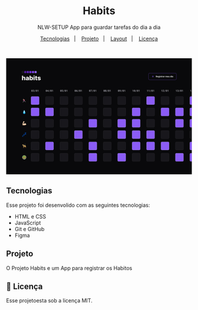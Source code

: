 <h1 align="center"> Habits </h1>

<p align="center">
NLW-SETUP App para guardar tarefas do dia a dia <br />
</p>

<p align="center">
    <a href="#-tecnologias">Tecnologias</a>&nbsp;&nbsp;&nbsp;|&nbsp;&nbsp;&nbsp;
    <a href="#-projeto">Projeto</a>&nbsp;&nbsp;&nbsp;|&nbsp;&nbsp;&nbsp;
    <a href="#-layout">Layout</a>&nbsp;&nbsp;&nbsp;|&nbsp;&nbsp;&nbsp;
    <a href="#memo-licença">Licença</a>
</p>

<p align="center">
    <im alt="Licença" src="https://img.shields.io/static/vl?label-license&message=MIT&color=49AA26&labelColor=000000">
</p>

<br>

<p align="center">
    <img alt="Projeto NLW-Setup" src=".github/preview.jpg"
    widht="100%">
</p>


## Tecnologias

Esse projeto foi desenvolido com as seguintes tecnologias:

- HTML e CSS
- JavaScript
- Git e GitHub
- Figma

## Projeto

O Projeto Habits e um App para registrar os Habitos

## :memo: Licença

Esse projetoesta sob a licença MIT.